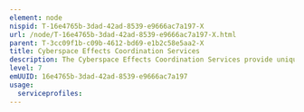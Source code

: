 ```yaml
---
element: node
nispid: T-16e4765b-3dad-42ad-8539-e9666ac7a197-X
url: /node/T-16e4765b-3dad-42ad-8539-e9666ac7a197-X.html
parent: T-3cc09f1b-c09b-4612-bd69-e1b2c58e5aa2-X
title: Cyberspace Effects Coordination Services
description: The Cyberspace Effects Coordination Services provide unique computing and information services in support of Cyberspace Operations (CO). Activities in cyberspace must be optimized and de-conflicted to maximize the effectiveness of operations conducted by Nations in Cyberspace. Cyberspace Effects Coordination Services enable Commanders to request specific Cyberspace Effects for defined planning periods. The services enable providers of those effects a means for sharing of restrictions and other utilization guidance for the use of cyberspace.
level: 7
emUUID: 16e4765b-3dad-42ad-8539-e9666ac7a197
usage:
  serviceprofiles:
---
```

